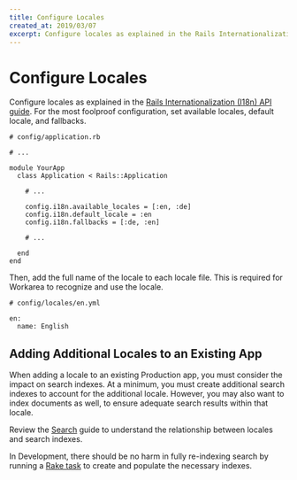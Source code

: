 ```yaml
---
title: Configure Locales
created_at: 2019/03/07
excerpt: Configure locales as explained in the Rails Internationalization (I18n) API guide. For the most foolproof configuration, set available locales, default locale, and fallbacks.
---
```


# Configure Locales

Configure locales as explained in the [Rails Internationalization (I18n) API guide](http://guides.rubyonrails.org/i18n.html). For the most foolproof configuration, set available locales, default locale, and fallbacks.

```
# config/application.rb

# ...

module YourApp
  class Application < Rails::Application

    # ...

    config.i18n.available_locales = [:en, :de]
    config.i18n.default_locale = :en
    config.i18n.fallbacks = [:de, :en]

    # ...

  end
end
```

Then, add the full name of the locale to each locale file. This is required for Workarea to recognize and use the locale.

```
# config/locales/en.yml

en:
  name: English
```

## Adding Additional Locales to an Existing App

When adding a locale to an existing Production app, you must consider the impact on search indexes. At a minimum, you must create additional search indexes to account for the additional locale. However, you may also want to index documents as well, to ensure adequate search results within that locale.

Review the [Search](searching.html) guide to understand the relationship between locales and search indexes.

In Development, there should be no harm in fully re-indexing search by running a [Rake task](searching.html#rake-tasks_15) to create and populate the necessary indexes.
